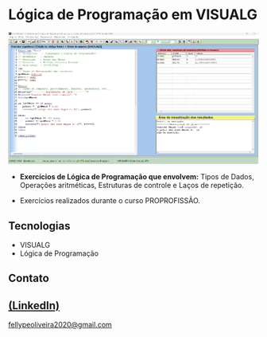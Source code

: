 # Lógica de Programação em VISUALG

 ![preview](./.github/preview.gif)
 
 - **Exercícios de Lógica de Programação que envolvem:** Tipos de Dados, Operações aritméticas, Estruturas de controle e Laços de repetição.

 - Exercícios realizados durante o curso PROPROFISSÃO.

## Tecnologias
- VISUALG
- Lógica de Programação

## Contato
[(LinkedIn)](https://www.linkedin.com/in/fellype-oliveira-920699230/)
-----
fellypeoliveira2020@gmail.com